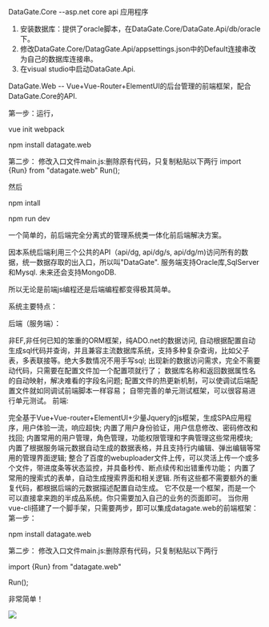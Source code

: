 DataGate.Core --asp.net core api 应用程序
1. 安装数据库：提供了oracle脚本，在DataGate.Core/DataGate.Api/db/oracle下。
2. 修改DataGate.Core/DatagGate.Api/appsettings.json中的Default连接串改为自己的数据库连接串。
3. 在visual studio中启动DataGate.Api.

DataGate.Web -- Vue+Vue-Router+ElementUI的后台管理的前端框架，配合DataGate.Core的API.

第一步：运行，

vue init webpack

npm install datagate.web

第二步： 修改入口文件main.js:删除原有代码，只复制粘贴以下两行
import {Run} from "datagate.web"
Run();
 
然后

npm intall

npm run dev

一个简单的，前后端完全分离式的管理系统类一体化前后端解决方案。

因本系统后端利用三个公共的API（api/dg, api/dg/s, api/dg/m)访问所有的数据，统一数据存取的出入口，所以叫"DataGate". 服务端支持Oracle库,SqlServer和Mysql. 未来还会支持MongoDB.

所以无论是前端js编程还是后端编程都变得极其简单。

系统主要特点：

后端（服务端）：

非EF,非任何已知的笨重的ORM框架，纯ADO.net的数据访问, 自动根据配置自动生成sql代码并查询，并且兼容主流数据库系统，支持多种复杂查询，比如父子表，多表联接等。绝大多数情况不用手写sql;
出现新的数据访问需求，完全不需要动代码，只需要在配置文件加一个配置项就行了；
数据库名称和返回数据属性名的自动映射，解决难看的字段名问题;
配置文件的热更新机制，可以使调试后端配置文件就如同调试前端脚本一样容易；
自带完善的单元测试框架，可以很容易进行单元测试。
前端:

完全基于Vue+Vue-router+ElementUI+少量Jquery的js框架，生成SPA应用程序，用户体验一流，响应超快;
内置了用户身份验证，用户信息修改、密码修改和找回;
内置常用的用户管理，角色管理，功能权限管理和字典管理这些常用模块;
内置了根据服务端元数据自动生成的数据表格，并且支持行内编辑、弹出编辑等常用的管理界面逻辑;
整合了百度的webuploader文件上传，可以灵活上传一个或多个文件，带进度条等状态监控，并具备秒传、断点续传和出错重传功能；
内置了常用的搜索式的表单，自动生成搜索界面和相关逻辑. 所有这些都不需要额外的重复代码，都根据后端的元数据描述配置自动生成。
它不仅是一个框架，而是一个可以直接拿来跑的半成品系统。你只需要加入自己的业务的页面即可。 当你用vue-cli搭建了一个脚手架，只需要两步，即可以集成datagate.web的前端框架： 第一步：

npm install datagate.web

第二步： 修改入口文件main.js:删除原有代码，只复制粘贴以下两行

import {Run} from "datagate.web"

Run();

非常简单！

![](https://gitee.com/uploads/images/2019/0503/151200_4afd66aa_2338638.png)
